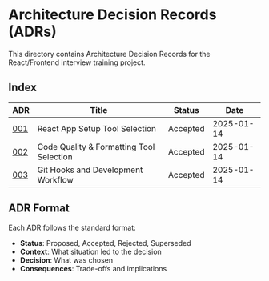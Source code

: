 # Architecture Decision Records (ADRs)

This directory contains Architecture Decision Records for the React/Frontend interview training project.

## Index

| ADR | Title | Status | Date |
|-----|-------|--------|------|
| [001](001-react-app-setup.md) | React App Setup Tool Selection | Accepted | 2025-01-14 |
| [002](002-code-quality-formatting.md) | Code Quality & Formatting Tool Selection | Accepted | 2025-01-14 |
| [003](003-git-hooks-workflow.md) | Git Hooks and Development Workflow | Accepted | 2025-01-14 |

## ADR Format

Each ADR follows the standard format:
- **Status**: Proposed, Accepted, Rejected, Superseded
- **Context**: What situation led to the decision
- **Decision**: What was chosen
- **Consequences**: Trade-offs and implications